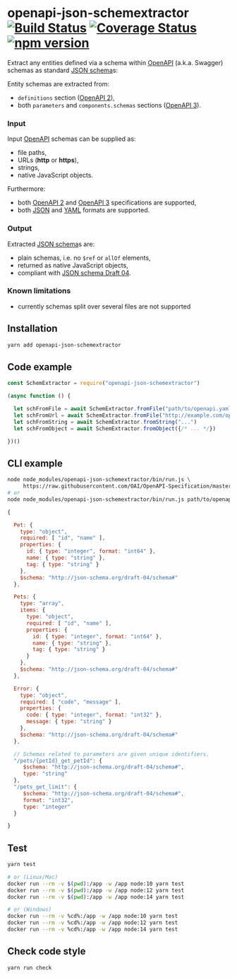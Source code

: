 # openapi-json-schemextractor [![Build Status](https://travis-ci.org/francescozanoni/openapi-json-schemextractor.svg?branch=master)](https://travis-ci.org/francescozanoni/openapi-json-schemextractor) [![Coverage Status](https://coveralls.io/repos/github/francescozanoni/openapi-json-schemextractor/badge.svg?branch=master&service=github)](https://coveralls.io/github/francescozanoni/openapi-json-schemextractor?branch=master&service=github) [![npm version](https://badge.fury.io/js/openapi-json-schemextractor.svg)](https://badge.fury.io/js/openapi-json-schemextractor)

Extract any entities defined via a schema within [OpenAPI](https://swagger.io/docs/specification/about) (a.k.a. Swagger) schemas as standard [JSON schema](https://json-schema.org)s:

Entity schemas are extracted from:
  - `definitions` section ([OpenAPI 2](https://swagger.io/docs/specification/2-0)),
  - both `parameters` and `components.schemas` sections ([OpenAPI 3](https://swagger.io/docs/specification)).

### Input

Input [OpenAPI](https://swagger.io/docs/specification/about) schemas can be supplied as:

- file paths,
- URLs (**http** or **https**),
- strings,
- native JavaScript objects.

Furthermore:

- both [OpenAPI 2](https://swagger.io/docs/specification/2-0) and [OpenAPI 3](https://swagger.io/docs/specification) specifications are supported,
- both [JSON](https://www.json.org) and [YAML](https://yaml.org) formats are supported.

### Output

Extracted [JSON schema](https://json-schema.org)s are:

- plain schemas, i.e. no `$ref` or `allOf` elements,
- returned as native JavaScript objects,
- compliant with [JSON schema Draft 04](https://json-schema.org/specification-links.html#draft-4).

### Known limitations

- currently schemas split over several files are not supported

## Installation
```bash
yarn add openapi-json-schemextractor
```

## Code example
```javascript
const SchemExtractor = require("openapi-json-schemextractor")

(async function () {

  let schFromFile = await SchemExtractor.fromFile("path/to/openapi.yaml")
  let schFromUrl = await SchemExtractor.fromFile("http://example.com/openapi.yaml")
  let schFromString = await SchemExtractor.fromString("...")
  let schFromObject = await SchemExtractor.fromObject({/* ... */})

})()
```

## CLI example
```bash
node node_modules/openapi-json-schemextractor/bin/run.js \
     https://raw.githubusercontent.com/OAI/OpenAPI-Specification/master/examples/v3.0/petstore.yaml
# or
node node_modules/openapi-json-schemextractor/bin/run.js path/to/openapi.yaml
```

```javascript
{

  Pet: {
    type: "object",
    required: [ "id", "name" ],
    properties: {
      id: { type: "integer", format: "int64" },
      name: { type: "string" },
      tag: { type: "string" }
    },
    $schema: "http://json-schema.org/draft-04/schema#"
  },

  Pets: {
    type: "array",
    items: {
      type: "object",
      required: [ "id", "name" ],
      properties: {
        id: { type: "integer", format: "int64" },
        name: { type: "string" },
        tag: { type: "string" }
      }
    },
    $schema: "http://json-schema.org/draft-04/schema#"
  },

  Error: {
    type: "object",
    required: [ "code", "message" ],
    properties: {
      code: { type: "integer", format: "int32" },
      message: { type: "string" }
    },
    $schema: "http://json-schema.org/draft-04/schema#"
  },

  // Schemas related to parameters are given unique identifiers.
  "/pets/{petId}_get_petId": {
     $schema: "http://json-schema.org/draft-04/schema#",
     type: "string"
  },
  "/pets_get_limit": {
     $schema: "http://json-schema.org/draft-04/schema#",
     format: "int32",
     type: "integer"
  }

}
```

## Test
```bash
yarn test

# or (Linux/Mac)
docker run --rm -v $(pwd):/app -w /app node:10 yarn test
docker run --rm -v $(pwd):/app -w /app node:12 yarn test
docker run --rm -v $(pwd):/app -w /app node:14 yarn test

# or (Windows)
docker run --rm -v %cd%:/app -w /app node:10 yarn test
docker run --rm -v %cd%:/app -w /app node:12 yarn test
docker run --rm -v %cd%:/app -w /app node:14 yarn test
```

## Check code style
```bash
yarn run check
```
